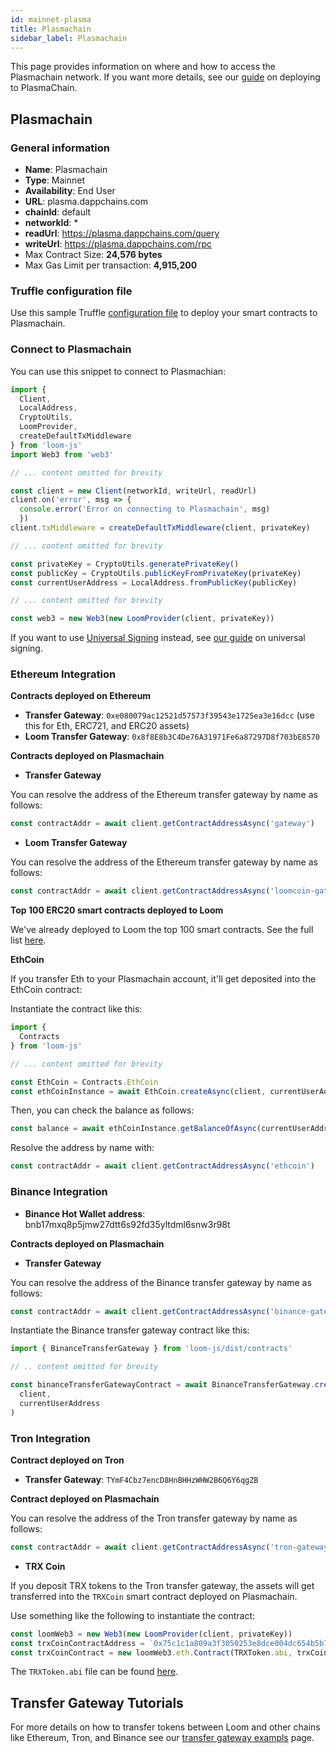 ```yaml
---
id: mainnet-plasma
title: Plasmachain
sidebar_label: Plasmachain
---
```


This page provides information on where and how to access the Plasmachain network. If you want more details, see our [guide](deploy-loom-mainnet.html) on deploying to PlasmaChain.

## Plasmachain

### General information

- **Name**: Plasmachain
- **Type**: Mainnet
- **Availability**: End User
- **URL**: plasma.dappchains.com
- **chainId**: default
- **networkId**: *
- **readUrl**: https://plasma.dappchains.com/query
- **writeUrl**: https://plasma.dappchains.com/rpc
- Max Contract Size: **24,576 bytes**
- Max Gas Limit per transaction: **4,915,200**

### Truffle configuration file

Use this sample Truffle [configuration file](https://github.com/loomnetwork/truffle-dappchain-example/blob/master/truffle-config.js) to deploy your smart contracts to Plasmachain.

### Connect to Plasmachain

You can use this snippet to connect to Plasmachian:

```js
import {
  Client,
  LocalAddress,
  CryptoUtils,
  LoomProvider,
  createDefaultTxMiddleware
} from 'loom-js'
import Web3 from 'web3'

// ... content omitted for brevity

const client = new Client(networkId, writeUrl, readUrl)
client.on('error', msg => {
  console.error('Error on connecting to Plasmachain', msg)
  })
client.txMiddleware = createDefaultTxMiddleware(client, privateKey)

// ... content omitted for brevity

const privateKey = CryptoUtils.generatePrivateKey()
const publicKey = CryptoUtils.publicKeyFromPrivateKey(privateKey)
const currentUserAddress = LocalAddress.fromPublicKey(publicKey)

// ... content omitted for brevity

const web3 = new Web3(new LoomProvider(client, privateKey))
```

If you want to use [Universal Signing](https://medium.com/loom-network/universal-transaction-signing-seamless-layer-2-dapp-scaling-for-ethereum-b63a733fc65c) instead, see [our guide](how-to-get-started.html#to-get-started-with-universal-transaction-signing) on universal signing.

### Ethereum Integration

**Contracts deployed on Ethereum**

- **Transfer Gateway**: `0xe080079ac12521d57573f39543e1725ea3e16dcc` (use this for Eth, ERC721, and ERC20 assets)
- **Loom Transfer Gateway**: `0x8f8E8b3C4De76A31971Fe6a87297D8f703bE8570`

**Contracts deployed on Plasmachain**

- **Transfer Gateway**

You can resolve the address of the Ethereum transfer gateway by name as follows:

```js
const contractAddr = await client.getContractAddressAsync('gateway')
```

- **Loom Transfer Gateway**

You can resolve the address of the Ethereum transfer gateway by name as follows:

```js
const contractAddr = await client.getContractAddressAsync('loomcoin-gateway')
```

**Top 100 ERC20 smart contracts deployed to Loom**

We've already deployed to Loom the top 100 smart contracts. See the full list [here](top-erc20s.html).

**EthCoin**

If you transfer Eth to your Plasmachain account, it'll get deposited into the EthCoin contract:

Instantiate the contract like this:

```js
import {
  Contracts
} from 'loom-js'

// ... content omitted for brevity

const EthCoin = Contracts.EthCoin
const ethCoinInstance = await EthCoin.createAsync(client, currentUserAddress)
```

Then, you can check the balance as follows:

```js
const balance = await ethCoinInstance.getBalanceOfAsync(currentUserAddress.toString())
```

Resolve the address by name with:

```js
const contractAddr = await client.getContractAddressAsync('ethcoin')
```

### Binance Integration

- **Binance Hot Wallet address**: bnb17mxq8p5jmw27dtt6s92fd35yltdml6snw3r98t

**Contracts deployed on Plasmachain**

- **Transfer Gateway**

You can resolve the address of the Binance transfer gateway by name as follows:

```js
const contractAddr = await client.getContractAddressAsync('binance-gateway')
```

Instantiate the Binance transfer gateway contract like this:

```js
import { BinanceTransferGateway } from 'loom-js/dist/contracts'

// .. content omitted for brevity

const binanceTransferGatewayContract = await BinanceTransferGateway.createAsync(
  client,
  currentUserAddress
)
```

### Tron Integration

**Contract deployed on Tron**

- **Transfer Gateway**: `TYmF4Cbz7encD8HnBHHzWHW2B6Q6Y6qgZB`

**Contract deployed on Plasmachain**

You can resolve the address of the Tron transfer gateway by name as follows:

```js
const contractAddr = await client.getContractAddressAsync('tron-gateway')
```

- **TRX Coin**

If you deposit TRX tokens to the Tron transfer gateway, the assets will get transferred into the `TRXCoin` smart contract deployed on Plasmachain.

Use something like the following to instantiate the contract:

```js
const loomWeb3 = new Web3(new LoomProvider(client, privateKey))
const trxCoinContractAddress = `0x75c1c1a809a3f3050253e8dce004dc654b5b7fa0`
const trxCoinContract = new loomWeb3.eth.Contract(TRXToken.abi, trxCoinContractAddress)
```

The `TRXToken.abi` file can be found [here](https://github.com/loomnetwork/loom-examples/blob/master/truffle/build/contracts/TRXToken.json).

## Transfer Gateway Tutorials

For more details on how to transfer tokens between Loom and other chains like Ethereum, Tron, and Binance see our [transfer gateway exampls](transfer-gateway-example.html) page.